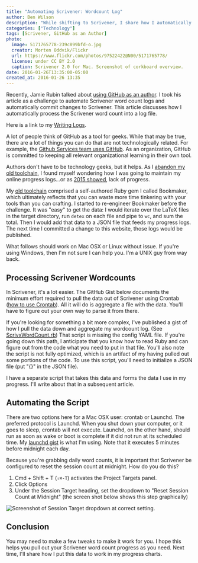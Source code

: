```yaml
---
title: "Automating Scrivener: Wordcount Log"
author: Ben Wilson
description: "While shifting to Scrivener, I share how I automatically update my word count log out of Scrivener."
categories: ["Technology"]
tags: [Scrivener, GitHub as an Author]
photo:
  image: 5171765778-239c899bfd-o.jpg
  creator: Morten Oddvik/Flickr
  url: https://www.flickr.com/photos/97522422@N00/5171765778/
  license: under CC BY 2.0
  caption: Scrivener 2.0 for Mac. Screenshot of corkboard overview.
date: 2016-01-26T13:35:00-05:00
created_at: 2016-01-26 13:35
---
```


Recently, Jamie Rubin talked about [using GitHub as an author](http://www.jamierubin.net/2015/12/22/tracking-the-things-i-make-with-github/). I took his article as a challenge to automate Scrivener word count logs and automatically commit changes to Scrivener. This article discusses how I automatically process the Scrivener word count into a log file.

<!--more-->

Here is a link to my [Writing Logs](https://merovex.com/writing-logs/).

A lot of people think of GitHub as a tool for geeks. While that may be true, there are a lot of things you can do that are not technologically related. For example, the [Github Services team uses GitHub](https://github.com/blog/2093-how-the-services-team-uses-github). As an organization, GitHub is committed to keeping all relevant organizational learning in their own tool.

Authors don't have to be technology geeks, but it helps. As I [abandon my old toolchain](/posts/going-back-to-scrivener/), I found myself wondering how I was going to maintain my online progress logs...or as [2015 showed](/posts-logs/2015-progress/), lack of progress.

My [old toolchain](/posts/toolchain/) comprised a self-authored Ruby gem I called Bookmaker, which ultimately reflects that you can waste more time tinkering with your tools than you can crafting. I started to re-engineer Bookmaker before the challenge. It was "easy" to get the data: I would iterate over the LaTeX files in the target directory, run `detex` on each file and pipe to `wc`, and sum the total. Then I would add that data to a JSON file that feeds my progress logs. The next time I committed a change to this website, those logs would be published.

What follows should work on Mac OSX or Linux without issue. If you're using Windows, then I'm not sure I can help you. I'm a UNIX guy from way back.

## Processing Scrivener Wordcounts

In Scrivener, it's a lot easier. The GitHub Gist below documents the minimum effort required to pull the data out of Scrivener using Crontab ([how to use Crontab](http://artoflinux.blogspot.com/2009/08/cron-jobs-tutorial-for-beginners.html)). All it will do is aggregate a file with the data. You'll have to figure out your own way to parse it from there.

<script src="https://gist.github.com/Merovex/38a5d12dcf043be97c9e.js"></script>

If you're looking for something a bit more complex, I've published a gist of how I pull the data down and aggregate my wordcount log. (See [ScrivxWordCount.rb](https://gist.github.com/Merovex/7acfee745aaf7b8d3fbe)) That script is missing the config YAML file. If you're going down this path, I anticipate that you know how to read Ruby and can figure out from the code what you need to put in that file. You'll also note the script is not fully optimized, which is an artifact of my having pulled out some portions of the code. To use this script, you'll need to initialize a JSON file (put "{}" in the JSON file).

I have a separate script that takes this data and forms the data I use in my progress. I'll write about that in a subsequent article.

## Automating the Script

There are two options here for a Mac OSX user: crontab or Launchd. The preferred protocol is Launchd. When you shut down your computer, or it goes to sleep, crontab will not execute. Launchd, on the other hand, should run as soon as wake or boot is complete if it did not run at its scheduled time. My [launchd gist](https://gist.github.com/Merovex/ec3e95b6821181e247e8) is what I'm using. Note that it executes 5 minutes before midnight each day.

Because you're grabbing daily word counts, it is important that Scrivener be configured to reset the session count at midnight. How do you do this?

1. Cmd + Shift + T (`⇧⌘-T`) activates the Project Targets panel.
2. Click Options
3. Under the Session Target heading, set the dropdown to "Reset Session Count at Midnight" (the screen shot below shows this step graphically)

![Screenshot of Session Target dropdown at correct setting.](https://dausha.s3.amazonaws.com/images/articles/1aLBsQ4nt3VEdDioFjKbcy1B8gk26pDwTLdFbMKWpls.png)

## Conclusion

You may need to make a few tweaks to make it work for you. I hope this helps you pull out your Scrivener word count progress as you need. Next time, I'll share how I put this data to work in my progress charts.
